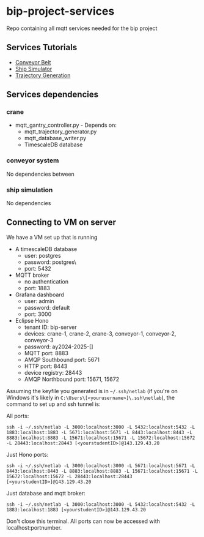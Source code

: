 # bip-project-services
Repo containing all mqtt services needed for the bip project


## Services Tutorials 
- [Conveyor Belt](./conveyor_belt_G2MQTT/README.md)
- [Ship Simulator](./ship_simulator/README.md)
- [Trajectory Generation](./crane_optimal_control/README.md)

## Services dependencies

### crane
- mqtt_gantry_controller.py - Depends on:
  - mqtt_trajectory_generator.py
  - mqtt_database_writer.py
  - TimescaleDB database

### conveyor system
No dependencies between

### ship simulation
No dependencies

## Connecting to VM on server

We have a VM set up that is running
- A timescaleDB database
  - user: postgres
  - password: postgres\
  - port: 5432
- MQTT broker
  - no authentication
  - port: 1883
- Grafana dashboard
  - user: admin
  - password: default
  - port: 3000 
- Eclipse Hono
  - tenant ID: bip-server
  - devices: crane-1, crane-2, crane-3, conveyor-1, conveyor-2, conveyor-3
  - password: ay2024-2025-[<device-name>]
  - MQTT port: 8883
  - AMQP Southbound port: 5671
  - HTTP port: 8443
  - device registry: 28443
  - AMQP Northbound port: 15671, 15672

Assuming the keyfile you generated is in `~/.ssh/netlab` (if you're on Windows it's likely in `C:\Users\[<yourusername>]\.ssh\netlab`), the command to set up and ssh tunnel is: 

All ports:

    ssh -i ~/.ssh/netlab -L 3000:localhost:3000 -L 5432:localhost:5432 -L 1883:localhost:1883 -L 5671:localhost:5671 -L 8443:localhost:8443 -L 8883:localhost:8883 -L 15671:localhost:15671 -L 15672:localhost:15672 -L 28443:localhost:28443 [<yourstudentID>]@143.129.43.20

Just Hono ports:

    ssh -i ~/.ssh/netlab -L 3000:localhost:3000 -L 5671:localhost:5671 -L 8443:localhost:8443 -L 8883:localhost:8883 -L 15671:localhost:15671 -L 15672:localhost:15672 -L 28443:localhost:28443 [<yourstudentID>]@143.129.43.20

Just database and mqtt broker:

    ssh -i ~/.ssh/netlab -L 3000:localhost:3000 -L 5432:localhost:5432 -L 1883:localhost:1883 [<yourstudentID>]@143.129.43.20

Don't close this terminal. All ports can now be accessed with localhost:portnumber.
